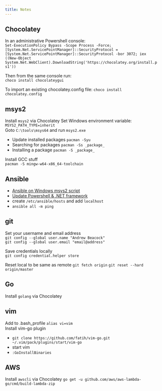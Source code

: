 ```yaml
---
title: Notes
---
```


## Chocolatey

In an administrative Powershell console:  
`Set-ExecutionPolicy Bypass -Scope Process -Force; [System.Net.ServicePointManager]::SecurityProtocol = [System.Net.ServicePointManager]::SecurityProtocol -bor 3072; iex ((New-Object System.Net.WebClient).DownloadString('https://chocolatey.org/install.ps1'))`

Then from the same console run:  
`choco install chocolateygui`

To import an existing chocolatey.config file:
`choco install chocolatey.config`

## msys2

Install `msys2` via Chocolatey
Set Windows environment variable: `MSYS2_PATH_TYPE=inherit`  
Goto `C:\tools\msys64` and run `msys2.exe`

- Update installed packages `pacman -Syu`
- Searching for packages `pacman -Ss _package_`
- Installing a package `pacman -S _package_`

Install GCC stuff  
`pacman -S mingw-w64-x86_64-toolchain`

## Ansible

- [Ansible on Windows msys2 script](https://gist.github.com/DaveB93/db94a6b310e08c928c0778f766562ab0#file-python3-install-ansible-on-msys2-sh)
- [Update Powershell & .NET framework](https://docs.ansible.com/ansible/latest/user_guide/windows_setup.html#upgrading-powershell-and-net-framework)
- create `/etc/ansible/hosts` and add `localhost`
- `ansible all -m ping`

## git

Set your username and email address  
`git config --global user.name "Andrew Beacock"`  
`git config --global user.email "email@address"`

Save credentials locally  
`git config credential.helper store`

Reset local to be same as remote
`git fetch origin`
`git reset --hard origin/master`

## Go

Install `golang` via Chocolatey

## vim

Add to .bash_profile `alias vi=vim`  
Install vim-go plugin

- `git clone https://github.com/fatih/vim-go.git ~/.vim/pack/plugins/start/vim-go`
- start vim
- `:GoInstallBinaries`

## AWS

Install `awscli` via Chocolatey
`go get -u github.com/aws/aws-lambda-go/cmd/build-lambda-zip`
